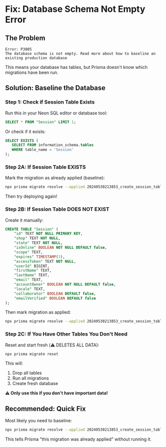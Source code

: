 # Fix: Database Schema Not Empty Error

## The Problem
```
Error: P3005
The database schema is not empty. Read more about how to baseline an existing production database
```

This means your database has tables, but Prisma doesn't know which migrations have been run.

## Solution: Baseline the Database

### Step 1: Check if Session Table Exists

Run this in your Neon SQL editor or database tool:

```sql
SELECT * FROM "Session" LIMIT 1;
```

Or check if it exists:
```sql
SELECT EXISTS (
   SELECT FROM information_schema.tables 
   WHERE table_name = 'Session'
);
```

### Step 2A: If Session Table EXISTS

Mark the migration as already applied (baseline):

```bash
npx prisma migrate resolve --applied 20240530213853_create_session_table
```

Then try deploying again!

### Step 2B: If Session Table DOES NOT EXIST

Create it manually:

```sql
CREATE TABLE "Session" (
    "id" TEXT NOT NULL PRIMARY KEY,
    "shop" TEXT NOT NULL,
    "state" TEXT NOT NULL,
    "isOnline" BOOLEAN NOT NULL DEFAULT false,
    "scope" TEXT,
    "expires" TIMESTAMP(3),
    "accessToken" TEXT NOT NULL,
    "userId" BIGINT,
    "firstName" TEXT,
    "lastName" TEXT,
    "email" TEXT,
    "accountOwner" BOOLEAN NOT NULL DEFAULT false,
    "locale" TEXT,
    "collaborator" BOOLEAN DEFAULT false,
    "emailVerified" BOOLEAN DEFAULT false
);
```

Then mark migration as applied:
```bash
npx prisma migrate resolve --applied 20240530213853_create_session_table
```

### Step 2C: If You Have Other Tables You Don't Need

Reset and start fresh (⚠️ DELETES ALL DATA):

```bash
npx prisma migrate reset
```

This will:
1. Drop all tables
2. Run all migrations
3. Create fresh database

**⚠️ Only use this if you don't have important data!**

## Recommended: Quick Fix

Most likely you need to baseline:

```bash
npx prisma migrate resolve --applied 20240530213853_create_session_table
```

This tells Prisma "this migration was already applied" without running it.

